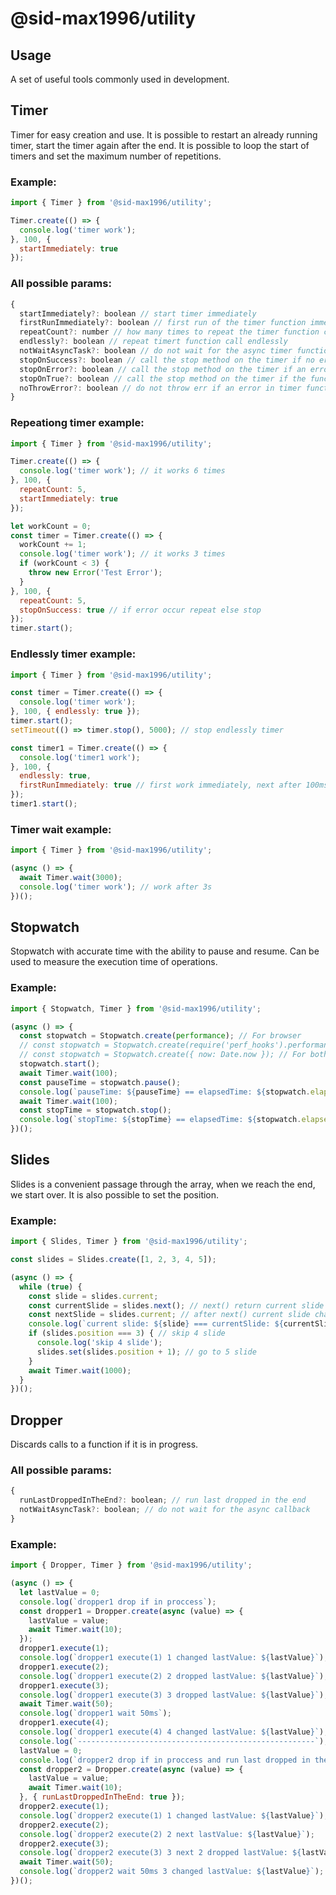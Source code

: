 # @sid-max1996/utility
## Usage
A set of useful tools commonly used in development.

## Timer
Timer for easy creation and use. It is possible to restart an already running timer, start the timer again after the end. It is possible to loop the start of timers and set the maximum number of repetitions.
### Example:
```javascript
import { Timer } from '@sid-max1996/utility';

Timer.create(() => {
  console.log('timer work');
}, 100, {
  startImmediately: true
});
```
### All possible params:
```javascript
{
  startImmediately?: boolean // start timer immediately
  firstRunImmediately?: boolean // first run of the timer function immediately
  repeatCount?: number // how many times to repeat the timer function call
  endlessly?: boolean // repeat timert function call endlessly
  notWaitAsyncTask?: boolean // do not wait for the async timer function to complete before starting the next timer
  stopOnSuccess?: boolean // call the stop method on the timer if no errors occur during timer function execution
  stopOnError?: boolean // call the stop method on the timer if an error occur during timer function execution
  stopOnTrue?: boolean // call the stop method on the timer if the function returns true
  noThrowError?: boolean // do not throw err if an error in timer function occur
}
```
### Repeationg timer example:
```javascript
import { Timer } from '@sid-max1996/utility';

Timer.create(() => {
  console.log('timer work'); // it works 6 times
}, 100, {
  repeatCount: 5,
  startImmediately: true
});

let workCount = 0;
const timer = Timer.create(() => {
  workCount += 1;
  console.log('timer work'); // it works 3 times
  if (workCount < 3) {
    throw new Error('Test Error');
  }
}, 100, {
  repeatCount: 5,
  stopOnSuccess: true // if error occur repeat else stop
});
timer.start();
```

### Endlessly timer example:
```javascript
import { Timer } from '@sid-max1996/utility';

const timer = Timer.create(() => {
  console.log('timer work');
}, 100, { endlessly: true });
timer.start();
setTimeout(() => timer.stop(), 5000); // stop endlessly timer

const timer1 = Timer.create(() => {
  console.log('timer1 work');
}, 100, {
  endlessly: true,
  firstRunImmediately: true // first work immediately, next after 100ms
});
timer1.start();
```

### Timer wait example:
```javascript
import { Timer } from '@sid-max1996/utility';

(async () => {
  await Timer.wait(3000);
  console.log('timer work'); // work after 3s
})();
```

## Stopwatch
Stopwatch with accurate time with the ability to pause and resume. Can be used to measure the execution time of operations.
### Example:
```javascript
import { Stopwatch, Timer } from '@sid-max1996/utility';

(async () => {
  const stopwatch = Stopwatch.create(performance); // For browser
  // const stopwatch = Stopwatch.create(require('perf_hooks').performance); // For nodejs
  // const stopwatch = Stopwatch.create({ now: Date.now }); // For both less accurate!!!
  stopwatch.start();
  await Timer.wait(100);
  const pauseTime = stopwatch.pause();
  console.log(`pauseTime: ${pauseTime} == elapsedTime: ${stopwatch.elapsedTime}`);
  await Timer.wait(100);
  const stopTime = stopwatch.stop();
  console.log(`stopTime: ${stopTime} == elapsedTime: ${stopwatch.elapsedTime}`);
})();
```

## Slides
Slides is a convenient passage through the array, when we reach the end, we start over. It is also possible to set the position.
### Example:
```javascript
import { Slides, Timer } from '@sid-max1996/utility';

const slides = Slides.create([1, 2, 3, 4, 5]);

(async () => {
  while (true) {
    const slide = slides.current;
    const currentSlide = slides.next(); // next() return current slide
    const nextSlide = slides.current; // after next() current slide changed
    console.log(`current slide: ${slide} === currentSlide: ${currentSlide}, nextSlide: ${nextSlide}`);
    if (slides.position === 3) { // skip 4 slide
      console.log('skip 4 slide');
      slides.set(slides.position + 1); // go to 5 slide
    }
    await Timer.wait(1000);
  }
})();
```
## Dropper
Discards calls to a function if it is in progress.

### All possible params:
```javascript
{
  runLastDroppedInTheEnd?: boolean; // run last dropped in the end
  notWaitAsyncTask?: boolean; // do not wait for the async callback
}
```
### Example:
```javascript
import { Dropper, Timer } from '@sid-max1996/utility';

(async () => {
  let lastValue = 0;
  console.log(`dropper1 drop if in proccess`);
  const dropper1 = Dropper.create(async (value) => {
    lastValue = value;
    await Timer.wait(10);
  });
  dropper1.execute(1);
  console.log(`dropper1 execute(1) 1 changed lastValue: ${lastValue}`);
  dropper1.execute(2);
  console.log(`dropper1 execute(2) 2 dropped lastValue: ${lastValue}`);
  dropper1.execute(3);
  console.log(`dropper1 execute(3) 3 dropped lastValue: ${lastValue}`);
  await Timer.wait(50);
  console.log(`dropper1 wait 50ms`);
  dropper1.execute(4);
  console.log(`dropper1 execute(4) 4 changed lastValue: ${lastValue}`);
  console.log(`-----------------------------------------------------`);
  lastValue = 0;
  console.log(`dropper2 drop if in proccess and run last dropped in the end`);
  const dropper2 = Dropper.create(async (value) => {
    lastValue = value;
    await Timer.wait(10);
  }, { runLastDroppedInTheEnd: true });
  dropper2.execute(1);
  console.log(`dropper2 execute(1) 1 changed lastValue: ${lastValue}`);
  dropper2.execute(2);
  console.log(`dropper2 execute(2) 2 next lastValue: ${lastValue}`);
  dropper2.execute(3);
  console.log(`dropper2 execute(3) 3 next 2 dropped lastValue: ${lastValue}`);
  await Timer.wait(50);
  console.log(`dropper2 wait 50ms 3 changed lastValue: ${lastValue}`);
})();
```
